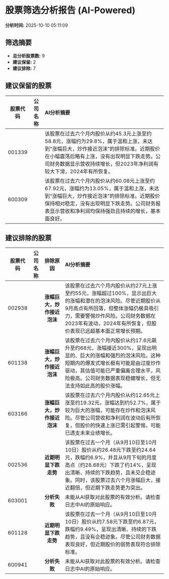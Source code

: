 # 股票筛选分析报告 (AI-Powered)

**分析时间:** 2025-10-10 05:11:09

## 筛选摘要

- **总分析股票数:** 9
- **建议保留:** 2
- **建议排除:** 7

## 建议保留的股票

| 股票代码 | 公司名称 | AI分析摘要 |
|:---:|:---:|:---|
| 001339 |  | 该股票在过去六个月内股价从约45.3元上涨至约58.8元，涨幅约为29.8%，属于温和上涨，未达到“涨幅巨大，炒作接近泡沫”的排除标准。近期股价在小幅震荡后略有上涨，没有出现明显下跌走势。公司财务数据显示营收持续增长，但2023年净利润有较大下滑，2024年有所恢复。 |
| 600309 |  | 该股票在过去六个月内股价从约60.08元上涨至约67.92元，涨幅约为13.05%，属于温和上涨，未达到“涨幅巨大，炒作接近泡沫”的排除标准。近期股价保持相对稳定，没有出现明显下跌走势。公司财务报表显示营收和净利润均保持强劲且持续的增长，基本面良好。 |

## 建议排除的股票

| 股票代码 | 公司名称 | 排除原因 | AI分析摘要 |
|:---:|:---:|:---:|:---|
| 002938 |  | **涨幅巨大，炒作接近泡沫** | 该股票在过去六个月内股价从约27元上涨至约55元，涨幅超过100%，显示出巨大的涨幅和潜在的泡沫风险。尽管近期股价从9月高点有所回落，但整体涨幅仍极具吸引力，需要警惕炒作风险。公司财务数据在2023年有波动，2024年有所恢复，但股价表现已远超基本面正常增长预期。 |
| 601138 |  | **涨幅巨大，炒作接近泡沫** | 该股票在过去六个月内股价从约17.6元飙升至约68元，涨幅接近300%，呈现出明显的、巨大的涨幅和强烈的泡沫风险。这种短期内的爆发式增长极有可能是由过度炒作驱动，其估值可能已严重偏离合理水平，风险极高。公司财务数据表现稳健增长，但无法支持如此高的股价涨幅。 |
| 603166 |  | **涨幅巨大，炒作接近泡沫** | 该股票在过去六个月内股价从约12.65元上涨至约19.32元，涨幅达到约52.7%，属于较为巨大的涨幅，可能存在炒作和泡沫风险。尽管公司营收和净利润在波动后有所恢复，但股价的快速上涨已需引起警惕，可能已透支未来业绩增长。 |
| 002536 |  | **近期明显下跌走势** | 该股票在过去一个月（从9月10日至10月10日）股价从约26.48元下跌至约24.64元，跌幅约6.9%，并且从9月下旬的月度高点（约28.68元）下跌了约14%，呈现出清晰、持续的下跌趋势，且未见企稳迹象。同时，该股票过去六个月涨幅巨大，接近翻倍，但近期下跌走势更为突出。 |
| 603001 |  | **分析失败** | 未能从AI获取对此股票的有效分析。请检查日志中AI的原始响应。 |
| 601128 |  | **近期明显下跌走势** | 该股票在过去一个月（从9月10日至10月10日）股价从约7.58元下跌至约6.87元，跌幅约9.49%，呈现出清晰、持续的下跌趋势，且没有企稳迹象。尽管公司财务数据表现良好，但近期股价的弱势表现符合排除标准。 |
| 600941 |  | **分析失败** | 未能从AI获取对此股票的有效分析。请检查日志中AI的原始响应。 |
